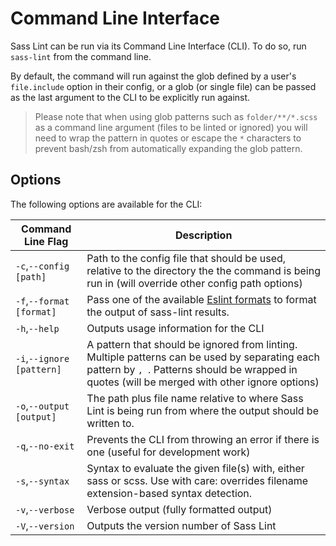# Command Line Interface

Sass Lint can be run via its Command Line Interface (CLI). To do so, run `sass-lint` from the command line.

By default, the command will run against the glob defined by a user's `file.include` option in their config, or a glob (or single file) can be passed as the last argument to the CLI to be explicitly run against.

> Please note that when using glob patterns such as `folder/**/*.scss` as a command line argument (files to be linted or ignored) you will need to wrap the pattern in quotes or escape the `*` characters to prevent bash/zsh from automatically expanding the glob pattern.

## Options

The following options are available for the CLI:

Command Line Flag        | Description
-------------------------|------------------------------------
`-c`,`--config [path]`    | Path to the config file that should be used, relative to the directory the the command is being run in (will override other config path options)
`-f`,`--format [format]`  | Pass one of the available [Eslint formats](https://github.com/eslint/eslint/tree/master/lib/formatters) to format the output of sass-lint results.
`-h`,`--help`             | Outputs usage information for the CLI
`-i`,`--ignore [pattern]` | A pattern that should be ignored from linting. Multiple patterns can be used by separating each pattern by `, `. Patterns should be wrapped in quotes (will be merged with other ignore options)
`-o`,`--output [output]`  | The path plus file name relative to where Sass Lint is being run from where the output should be written to.
`-q`,`--no-exit`          | Prevents the CLI from throwing an error if there is one (useful for development work)
`-s`,`--syntax`           | Syntax to evaluate the given file(s) with, either sass or scss. Use with care: overrides filename extension-based syntax detection.
`-v`,`--verbose`          | Verbose output (fully formatted output)
`-V`,`--version`          | Outputs the version number of Sass Lint
